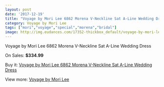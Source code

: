 ```yaml
---
layout: post
date: '2017-12-19'
title: "Voyage by Mori Lee 6862 Morena V-Neckline Sat A-Line Wedding Dress"
category: Voyage by Mori Lee
tags: ["mori","voyage","special","morena","bridal"]
image: http://img.eudances.com/17352-thickbox_default/voyage-by-mori-lee-6862-morena-v-neckline-sat-a-line-wedding-dress.jpg
---
```

Voyage by Mori Lee 6862 Morena V-Neckline Sat A-Line Wedding Dress

On Sales: **$334.99**
<a href="https://www.eudances.com/en/voyage-by-mori-lee/5065-voyage-by-mori-lee-6862-morena-v-neckline-sat-a-line-wedding-dress.html"><amp-img layout="responsive" width="600" height="600" src="//img.eudances.com/17352-thickbox_default/voyage-by-mori-lee-6862-morena-v-neckline-sat-a-line-wedding-dress.jpg" alt="Voyage by Mori Lee 6862 Morena V-Neckline Sat A-Line Wedding Dress 0" /></a>
<a href="https://www.eudances.com/en/voyage-by-mori-lee/5065-voyage-by-mori-lee-6862-morena-v-neckline-sat-a-line-wedding-dress.html"><amp-img layout="responsive" width="600" height="600" src="//img.eudances.com/17355-thickbox_default/voyage-by-mori-lee-6862-morena-v-neckline-sat-a-line-wedding-dress.jpg" alt="Voyage by Mori Lee 6862 Morena V-Neckline Sat A-Line Wedding Dress 1" /></a>
<a href="https://www.eudances.com/en/voyage-by-mori-lee/5065-voyage-by-mori-lee-6862-morena-v-neckline-sat-a-line-wedding-dress.html"><amp-img layout="responsive" width="600" height="600" src="//img.eudances.com/17354-thickbox_default/voyage-by-mori-lee-6862-morena-v-neckline-sat-a-line-wedding-dress.jpg" alt="Voyage by Mori Lee 6862 Morena V-Neckline Sat A-Line Wedding Dress 2" /></a>
<a href="https://www.eudances.com/en/voyage-by-mori-lee/5065-voyage-by-mori-lee-6862-morena-v-neckline-sat-a-line-wedding-dress.html"><amp-img layout="responsive" width="600" height="600" src="//img.eudances.com/17353-thickbox_default/voyage-by-mori-lee-6862-morena-v-neckline-sat-a-line-wedding-dress.jpg" alt="Voyage by Mori Lee 6862 Morena V-Neckline Sat A-Line Wedding Dress 3" /></a>

Buy it: [Voyage by Mori Lee 6862 Morena V-Neckline Sat A-Line Wedding Dress](https://www.eudances.com/en/voyage-by-mori-lee/5065-voyage-by-mori-lee-6862-morena-v-neckline-sat-a-line-wedding-dress.html "Voyage by Mori Lee 6862 Morena V-Neckline Sat A-Line Wedding Dress")

View more: [Voyage by Mori Lee](https://www.eudances.com/en/47-voyage-by-mori-lee "Voyage by Mori Lee")